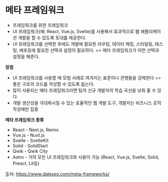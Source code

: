 # 메타 프레임워크

- 프레임워크를 위한 프레임워크
- UI 프레임워크(예: React, Vue.js, Svelte)를 사용해서 효과적으로 웹 애플리케이션 개발을 할 수 있도록 토대를 제공한다.
- UI 프레임워크를 선택한 후에도 개발에 필요한 라우팅, 데이터 패칭, 스타일링, 테스팅, 배포등에 필요한 선택과 설정이 필요하다. => 메타 프레임워크가 이런 선택과 설정을 해준다.

**장점**

- UI 프레임워크를 사용할 때 모범 사례로 여겨지는 표준이나 관행들을 강제한다 => 좋은 구조의 코드를 작성할 수 있도록 돕는다.
- 많이 사용되는 매타 프레임워크라면 팀의 신규 개발자의 학습 곡선을 낮춰 줄 수 있다.
- 개발 생산성을 극대화시킬 수 있는 효율적인 웹 개발 도구, 개발자는 비즈니스 로직 작성에만 집중

**메타 프레임워크 종류**

- React - Next.js, Remix
- Vue.js - Nuxt.js
- Svelte - SvelteKit
- Solid - SolidStart
- Qwik - Qwik City
- Astro - 거의 모든 UI 프레임워크와 사용이 가능 (React, Vue.js, Svelte, Solid, Preact, Lit등)

출처: https://www.daleseo.com/meta-frameworks/

